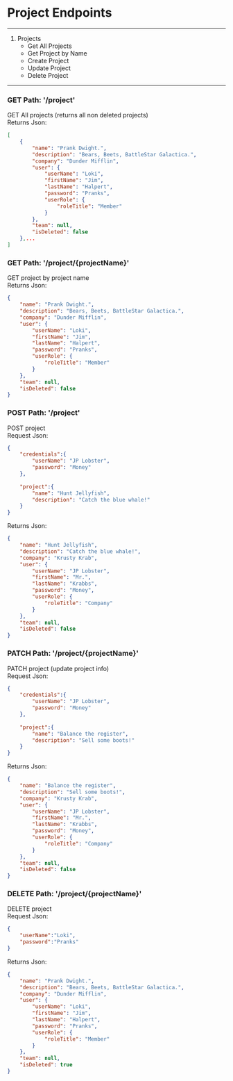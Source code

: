 
# **Project Endpoints**
___

1. Projects
    * Get All Projects
    * Get Project by Name
    * Create Project
    * Update Project
    * Delete Project
___

### **GET Path: '/project'**
GET All projects (returns all non deleted projects)
</br>
Returns Json:
```json
[
    {
        "name": "Prank Dwight.",
        "description": "Bears, Beets, BattleStar Galactica.",
        "company": "Dunder Mifflin",
        "user": {
            "userName": "Loki",
            "firstName": "Jim",
            "lastName": "Halpert",
            "password": "Pranks",
            "userRole": {
                "roleTitle": "Member"
            }
        },
        "team": null,
        "isDeleted": false
    },...
]
```

### **GET Path: '/project/{projectName}'**
GET project by project name
</br>
Returns Json:
```json
{
    "name": "Prank Dwight.",
    "description": "Bears, Beets, BattleStar Galactica.",
    "company": "Dunder Mifflin",
    "user": {
        "userName": "Loki",
        "firstName": "Jim",
        "lastName": "Halpert",
        "password": "Pranks",
        "userRole": {
            "roleTitle": "Member"
        }
    },
    "team": null,
    "isDeleted": false
}
```

### **POST Path: '/project'**
POST project
</br>
Request Json:
```json
{
    "credentials":{
        "userName": "JP Lobster",
        "password": "Money"
    },
    
    "project":{
        "name": "Hunt Jellyfish",
        "description": "Catch the blue whale!"
    }
}
```
Returns Json:
```json
{
    "name": "Hunt Jellyfish",
    "description": "Catch the blue whale!",
    "company": "Krusty Krab",
    "user": {
        "userName": "JP Lobster",
        "firstName": "Mr.",
        "lastName": "Krabbs",
        "password": "Money",
        "userRole": {
            "roleTitle": "Company"
        }
    },
    "team": null,
    "isDeleted": false
}
```

### **PATCH Path: '/project/{projectName}'**
PATCH project (update project info)
</br>
Request Json:
```json
{
    "credentials":{
        "userName": "JP Lobster",
        "password": "Money"
    },
    
    "project":{
        "name": "Balance the register",
        "description": "Sell some boots!"
    }
}
```
Returns Json:
```json
{
    "name": "Balance the register",
    "description": "Sell some boots!",
    "company": "Krusty Krab",
    "user": {
        "userName": "JP Lobster",
        "firstName": "Mr.",
        "lastName": "Krabbs",
        "password": "Money",
        "userRole": {
            "roleTitle": "Company"
        }
    },
    "team": null,
    "isDeleted": false
}
```

### **DELETE Path: '/project/{projectName}'**
DELETE project 
</br>
Request Json:
```json
{
    "userName":"Loki",
    "password":"Pranks"
}
```
Returns Json:
```json
{
    "name": "Prank Dwight.",
    "description": "Bears, Beets, BattleStar Galactica.",
    "company": "Dunder Mifflin",
    "user": {
        "userName": "Loki",
        "firstName": "Jim",
        "lastName": "Halpert",
        "password": "Pranks",
        "userRole": {
            "roleTitle": "Member"
        }
    },
    "team": null,
    "isDeleted": true
}
```